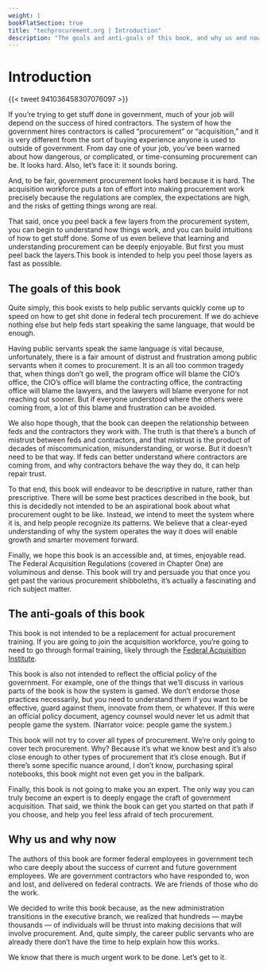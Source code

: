 ```yaml
---
weight: 1
bookFlatSection: true
title: "techprocurement.org | Introduction"
description: "The goals and anti-goals of this book, and why us and now?"
---
```


# Introduction

{{< tweet 941036458307076097 >}}

If you’re trying to get stuff done in government, much of your job will depend on the success of hired contractors. The system of how the government hires contractors is called “procurement” or “acquisition,” and it is very different from the sort of buying experience anyone is used to outside of government. From day one of your job, you’ve been warned about how dangerous, or complicated, or time-consuming procurement can be. It looks hard. Also, let’s face it: it sounds boring.

And, to be fair, government procurement looks hard because it is hard. The acquisition workforce puts a ton of effort into making procurement work precisely because the regulations are complex, the expectations are high, and the risks of getting things wrong are real.

That said, once you peel back a few layers from the procurement system, you can begin to understand how things work, and you can build intuitions of how to get stuff done. Some of us even believe that learning and understanding procurement can be deeply enjoyable. But first you must peel back the layers.This book is intended to help you peel those layers as fast as possible.

## The goals of this book

Quite simply, this book exists to help public servants quickly come up to speed on how to get shit done in federal tech procurement. If we do achieve nothing else but help feds start speaking the same language, that would be enough.

Having public servants speak the same language is vital because, unfortunately, there is a fair amount of distrust and frustration among public servants when it comes to procurement. It is an all too common tragedy that, when things don’t go well, the program office will blame the CIO’s office, the CIO’s office will blame the contracting office, the contracting office will blame the lawyers, and the lawyers will blame everyone for not reaching out sooner. But if everyone understood where the others were coming from, a lot of this blame and frustration can be avoided.

We also hope though, that the book can deepen the relationship between feds and the contractors they work with. The truth is that there’s a bunch of mistrust between feds and contractors, and that mistrust is the product of decades of miscommunication, misunderstanding, or worse. But it doesn’t need to be that way. If feds can better understand where contractors are coming from, and why contractors behave the way they do, it can help repair trust.

To that end, this book will endeavor to be descriptive in nature, rather than prescriptive. There will be some best practices described in the book, but this is decidedly not intended to be an aspirational book about what procurement ought to be like. Instead, we intend to meet the system where it is, and help people recognize its patterns. We believe that a clear-eyed understanding of why the system operates the way it does will enable growth and smarter movement forward.

Finally, we hope this book is an accessible and, at times, enjoyable read. The Federal Acquisition Regulations (covered in Chapter One) are voluminous and dense. This book will try and persuade you that once you get past the various procurement shibboleths, it’s actually a fascinating and rich subject matter.

## The anti-goals of this book

This book is not intended to be a replacement for actual procurement training. If you are going to join the acquisition workforce, you’re going to need to go through formal training, likely through the [Federal Acquisition Institute](https://fai.gov).

This book is also not intended to reflect the official policy of the government. For example, one of the things that we’ll discuss in various parts of the book is how the system is gamed. We don’t endorse those practices necessarily, but you need to understand them if you want to be effective, guard against them, innovate from them, or whatever. If this were an official policy document, agency counsel would never let us admit that people game the system. (Narrator voice: people game the system.)

This book will not try to cover all types of procurement. We’re only going to cover tech procurement. Why? Because it’s what we know best and it’s also close enough to other types of procurement that it’s close enough. But if there’s some specific nuance around, I don’t know, purchasing spiral notebooks, this book might not even get you in the ballpark.

Finally, this book is not going to make you an expert. The only way you can truly become an expert is to deeply engage the craft of government acquisition. That said, we think the book can get you started on that path if you choose, and help you feel less afraid of tech procurement.

## Why us and why now

The authors of this book are former federal employees in government tech who care deeply about the success of current and future government employees. We are government contractors who have responded to, won and lost, and delivered on federal contracts. We are friends of those who do the work.

We decided to write this book because, as the new administration transitions in the executive branch, we realized that hundreds — maybe thousands — of individuals will be thrust into making decisions that will involve procurement. And, quite simply, the career public servants who are already there don’t have the time to help explain how this works.

We know that there is much urgent work to be done. Let’s get to it.
